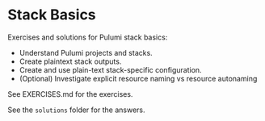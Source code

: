 # Stack Basics

Exercises and solutions for Pulumi stack basics:

- Understand Pulumi projects and stacks.
- Create plaintext stack outputs.
- Create and use plain-text stack-specific configuration.
- (Optional) Investigate explicit resource naming vs resource autonaming

See EXERCISES.md for the exercises.

See the `solutions` folder for the answers.
